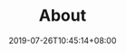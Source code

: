 ﻿---
title: "About"
date: 2019-07-26T10:45:14+08:00
draft: false
typora-root-url: ..\..\..\..\static
---

